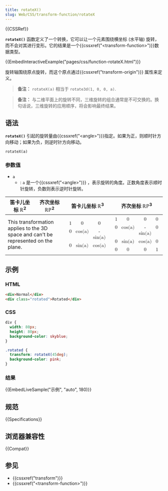 ```yaml
---
title: rotateX()
slug: Web/CSS/transform-function/rotateX
---
```


{{CSSRef}}

**`rotateX()`** 函数定义了一个转换，它可以让一个元素围绕横坐标 (水平轴) 旋转，而不会对其进行变形。它的结果是一个{{cssxref("&lt;transform-function&gt;")}}数据类型。

{{EmbedInteractiveExample("pages/css/function-rotateX.html")}}

旋转轴围绕原点旋转，而这个原点通过{{cssxref("transform-origin")}} 属性来定义。

> **备注：** `rotateX(a)` 相当于 `rotate3d(1, 0, 0, a)`.

> **备注：** 与二维平面上的旋转不同，三维旋转的组合通常是不可交换的。换句话说，三维旋转的应用顺序，将会影响最终结果。

## 语法

**`rotateX()`** 引起的旋转量由{{cssxref("&lt;angle&gt;")}}指定。如果为正，则顺时针方向移动；如果为负，则逆时针方向移动。

```
rotateX(a)
```

### 参数值

- `a`
  - : `a` 是一个{{cssxref("&lt;angle&gt;")}} ，表示旋转的角度。正数角度表示顺时针旋转，负数则表示逆时针旋转。

<table class="standard-table">
  <thead>
    <tr>
      <th scope="col">笛卡儿坐标 ℝ<sup>2</sup></th>
      <th scope="col">齐次坐标 ℝℙ<sup>2</sup></th>
      <th scope="col">笛卡儿坐标 ℝ<sup>3</sup></th>
      <th scope="col">齐次坐标 ℝℙ<sup>3</sup></th>
    </tr>
  </thead>
  <tbody>
    <tr>
      <td colspan="2">
        This transformation applies to the 3D space and can't be represented on
        the plane.
      </td>
      <td colspan="1">
        <math
          ><mfenced
            ><mtable
              ><mtr><mtd>1</mtd><mtd>0</mtd><mtd>0</mtd></mtr
              ><mtr><mtd>0</mtd><mtd>cos(a)</mtd><mtd>-sin(a)</mtd></mtr
              ><mtr><mtd>0</mtd><mtd>sin(a)</mtd><mtd>cos(a)</mtd></mtr></mtable
            ></mfenced
          ></math
        >
      </td>
      <td colspan="1">
        <math
          ><mfenced
            ><mtable
              ><mtr><mtd>1</mtd><mtd>0</mtd><mtd>0</mtd><mtd>0</mtd></mtr
              ><mtr
                ><mtd>0</mtd><mtd>cos(a)</mtd><mtd>-sin(a)</mtd
                ><mtd>0</mtd></mtr
              ><mtr
                ><mtd>0</mtd><mtd>sin(a)</mtd><mtd>cos(a)</mtd><mtd>0</mtd></mtr
              ><mtr
                ><mtd>0</mtd><mtd>0</mtd><mtd>0</mtd><mtd>1</mtd></mtr
              ></mtable
            ></mfenced
          ></math
        >
      </td>
    </tr>
  </tbody>
</table>

## 示例

### HTML

```html
<div>Normal</div>
<div class="rotated">Rotated</div>
```

### CSS

```css
div {
  width: 80px;
  height: 80px;
  background-color: skyblue;
}

.rotated {
  transform: rotateX(45deg);
  background-color: pink;
}
```

### 结果

{{EmbedLiveSample("示例", "auto", 180)}}

## 规范

{{Specifications}}

## 浏览器兼容性

{{Compat}}

## 参见

- {{cssxref("transform")}}
- {{cssxref("&lt;transform-function&gt;")}}
